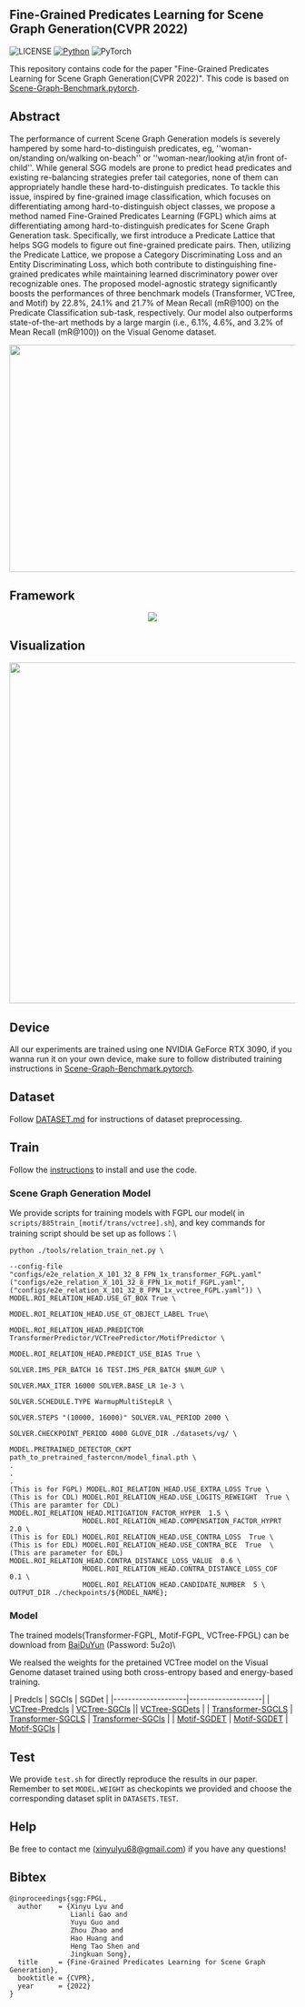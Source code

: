 ## Fine-Grained Predicates Learning for Scene Graph Generation(CVPR 2022)

![LICENSE](https://img.shields.io/badge/license-MIT-green)
[![Python](https://img.shields.io/badge/python-3.7-blue.svg)](https://www.python.org/)
![PyTorch](https://img.shields.io/badge/pytorch-1.2.0-%237732a8)

This repository contains code for the paper "Fine-Grained Predicates Learning for Scene Graph Generation(CVPR 2022)". This code is based on [Scene-Graph-Benchmark.pytorch](https://github.com/KaihuaTang/Scene-Graph-Benchmark.pytorch). 

## Abstract
The performance of current Scene Graph Generation models is severely hampered by some hard-to-distinguish predicates, eg, ''woman-on/standing on/walking on-beach'' or ''woman-near/looking at/in front of-child''. While general SGG models are prone to predict head predicates and existing re-balancing strategies prefer tail categories, none of them can appropriately handle these hard-to-distinguish predicates. To tackle this issue, inspired by fine-grained image classification, which focuses on differentiating among hard-to-distinguish object classes, we propose a method named Fine-Grained Predicates Learning (FGPL) which aims at differentiating among hard-to-distinguish predicates for Scene Graph Generation task. Specifically, we first introduce a Predicate Lattice that helps SGG models to figure out fine-grained predicate pairs. Then, utilizing the Predicate Lattice, we propose a Category Discriminating Loss and an Entity Discriminating Loss, which both contribute to distinguishing fine-grained predicates while maintaining learned discriminatory power over recognizable ones. The proposed model-agnostic strategy significantly boosts the performances of three benchmark models (Transformer, VCTree, and Motif) by 22.8\%, 24.1\% and 21.7\% of Mean Recall (mR@100) on the Predicate Classification sub-task, respectively. Our model also outperforms state-of-the-art methods by a large margin (i.e., 6.1\%, 4.6\%, and 3.2\% of Mean Recall (mR@100)) on the Visual Genome dataset.
<div align=center><img height="400" width="600" src=abstract.png/></div>

## Framework
<div align=center><img src=framework.png/></div>

## Visualization
<div align=center><img  height="600" width="800" src=visual_sp-1.png/></div>

## Device
All our experiments are trained using one NVIDIA GeForce RTX 3090, if you wanna run it on your own device, make sure to follow distributed training instructions in [Scene-Graph-Benchmark.pytorch](https://github.com/KaihuaTang/Scene-Graph-Benchmark.pytorch). 

## Dataset
Follow [DATASET.md](DATASET.md) for instructions of dataset preprocessing.

## Train
Follow the [instructions](https://github.com/KaihuaTang/Scene-Graph-Benchmark.pytorch) to install and use the code. 
### Scene Graph Generation Model
We provide scripts for training models with FGPL our model( in `scripts/885train_[motif/trans/vctree].sh`), and 
key commands for training script should be set up as follows：\

    python ./tools/relation_train_net.py \

    --config-file "configs/e2e_relation_X_101_32_8_FPN_1x_transformer_FGPL.yaml" ("configs/e2e_relation_X_101_32_8_FPN_1x_motif_FGPL.yaml", ("configs/e2e_relation_X_101_32_8_FPN_1x_vctree_FGPL.yaml")) \
    MODEL.ROI_RELATION_HEAD.USE_GT_BOX True \
    
    MODEL.ROI_RELATION_HEAD.USE_GT_OBJECT_LABEL True\
    
    MODEL.ROI_RELATION_HEAD.PREDICTOR TransformerPredictor/VCTreePredictor/MotifPredictor \
    
    MODEL.ROI_RELATION_HEAD.PREDICT_USE_BIAS True \
    
    SOLVER.IMS_PER_BATCH 16 TEST.IMS_PER_BATCH $NUM_GUP \
    
    SOLVER.MAX_ITER 16000 SOLVER.BASE_LR 1e-3 \
    
    SOLVER.SCHEDULE.TYPE WarmupMultiStepLR \
    
    SOLVER.STEPS "(10000, 16000)" SOLVER.VAL_PERIOD 2000 \
    
    SOLVER.CHECKPOINT_PERIOD 4000 GLOVE_DIR ./datasets/vg/ \
    
    MODEL.PRETRAINED_DETECTOR_CKPT path_to_pretrained_fastercnn/model_final.pth \
    . 
    . 
    .
    (This is for FGPL) MODEL.ROI_RELATION_HEAD.USE_EXTRA_LOSS True \
    (This is for CDL) MODEL.ROI_RELATION_HEAD.USE_LOGITS_REWEIGHT  True \  
    (This are paramter for CDL) MODEL.ROI_RELATION_HEAD.MITIGATION_FACTOR_HYPER  1.5 \
                      MODEL.ROI_RELATION_HEAD.COMPENSATION_FACTOR_HYPRT  2.0 \
    (This is for EDL) MODEL.ROI_RELATION_HEAD.USE_CONTRA_LOSS  True \ 
    (This is for EDL) MODEL.ROI_RELATION_HEAD.USE_CONTRA_BCE  True  \   
    (This are parameter for EDL) MODEL.ROI_RELATION_HEAD.CONTRA_DISTANCE_LOSS_VALUE  0.6 \
                      MODEL.ROI_RELATION_HEAD.CONTRA_DISTANCE_LOSS_COF  0.1 \
                      MODEL.ROI_RELATION_HEAD.CANDIDATE_NUMBER  5 \    
    OUTPUT_DIR ./checkpoints/${MODEL_NAME};
    


### Model
The trained models(Transformer-FGPL, Motif-FGPL, VCTree-FPGL) can be download from [BaiDuYun](https://pan.baidu.com/s/1vbsFDIHI57o9HxIv5BJiZA) (Password: 5u2o)\

We realsed the weights for the pretained VCTree model on the Visual Genome dataset trained using both cross-entropy based and energy-based training.

| Predcls                | SGCls                 | SGDet                 |
|--------------------|--------------------|
| [VCTree-Predcls](https://tinyurl.com/vctree-ebm-predcls) | [VCTree-SGCls](https://tinyurl.com/yxpt4n7w) || [VCTree-SGDets](https://tinyurl.com/yxpt4n7w) |
| [Transformer-SGCLS](https://tinyurl.com/vctree-ebm-sgcls)   | [Transformer-SGCLS](https://tinyurl.com/vctree-ce-sgcls)   | [Transformer-SGCls](https://tinyurl.com/yxpt4n7w) |
| [Motif-SGDET](https://tinyurl.com/vctree-ebm-sgdet)   | [Motif-SGDET](https://tinyurl.com/vctree-ce-sgdet)   | [Motif-SGCls](https://tinyurl.com/yxpt4n7w) |

## Test
We provide `test.sh` for directly reproduce the results in our paper. Remember to set `MODEL.WEIGHT` as checkopints we provided and choose the corresponding dataset split in `DATASETS.TEST`.

## Help
Be free to contact me (xinyulyu68@gmail.com) if you have any questions!

## Bibtex

```
@inproceedings{sgg:FPGL,
  author    = {Xinyu Lyu and
               Lianli Gao and
               Yuyu Guo and
               Zhou Zhao and
               Hao Huang and
               Heng Tao Shen and
               Jingkuan Song},
  title     = {Fine-Grained Predicates Learning for Scene Graph Generation},
  booktitle = {CVPR},
  year      = {2022}
}
```
